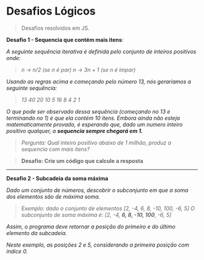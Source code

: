 # Desafios Lógicos


>Desafios resolvidos em JS.

**Desafio 1 - Sequencia que contém mais itens**:

*A seguinte sequência iterativa é definida pelo conjunto de inteiros positivos onde:*

>*n -> n/2 (se n é par) n -> 3n + 1 (se n é impar)*

*Usando as regras acima e começando pelo número 13, nós geraríamos a seguinte sequência:*

>*13 40 20 10 5 16 8 4 2 1*

*O que pode ser observado dessa sequência (começando no 13 e terminando no 1) é que ela contém 10 itens. Embora ainda não
esteja matematicamente provado, é esperando que, dado um numero inteiro positivo qualquer, a **sequencia sempre chegará em 1.***

>*Pergunta: Qual inteiro positivo abaixo de 1 milhão, produz a sequencia com mais itens?*

>**Desafio: Crie um código que calcule a resposta**


_____________________________________________________________

**Desafio 2 - Subcadeia da soma máxima**

*Dado um conjunto de números, descobrir o subconjunto em que a soma dos elementos são de máxima soma.*

>*Exemplo: dado o conjunto de elementos [2, -4, 6, 8, -10, 100, -6, 5]*
*O subconjunto de soma máxima é: [2, -4, **6, 8, -10, 100**, -6, 5]*

*Assim, o programa deve retornar a posição do primeiro e do último elemento da subcadeia.*

*Neste exemplo, as posições 2 e 5, considerando a primeira posição com índice 0.*
